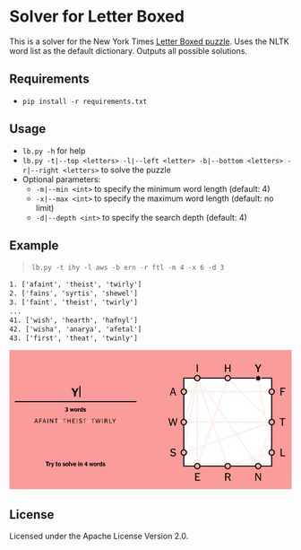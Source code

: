 # Solver for Letter Boxed

This is a solver for the New York Times [Letter Boxed puzzle](https://www.nytimes.com/puzzles/letter-boxed). 
Uses the NLTK word list as the default dictionary. Outputs all possible solutions.

## Requirements

* `pip install -r requirements.txt`

## Usage

* `lb.py -h` for help
* `lb.py -t|--top <letters> -l|--left <letter> -b|--bottom <letters> -r|--right <letters>` to solve the puzzle
* Optional parameters:
  * `-m|--min <int>` to specify the minimum word length (default: 4)
  * `-x|--max <int>` to specify the maximum word length (default: no limit)
  * `-d|--depth <int>` to specify the search depth (default: 4)

## Example
> `lb.py -t ihy -l aws -b ern -r ftl -m 4 -x 6 -d 3`
```
1. ['afaint', 'theist', 'twirly']
2. ['fains', 'syrtis', 'shewel']
3. ['faint', 'theist', 'twirly']
...
41. ['wish', 'hearth', 'hafnyl']
42. ['wisha', 'anarya', 'afetal']
43. ['first', 'theat', 'twinly']
```
![Example solution](sample_solution.png)

## License
Licensed under the Apache License Version 2.0.


